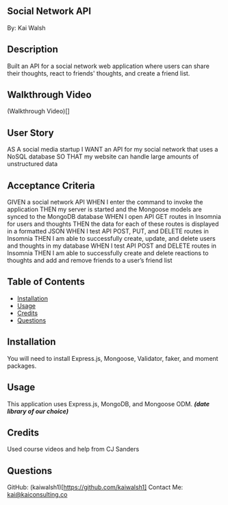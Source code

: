 ## Social Network API
By: Kai Walsh

## Description
Built an API for a social network web application where users can share their thoughts, react to friends' thoughts, and create a friend list.

## Walkthrough Video
(Walkthrough Video)[]

## User Story
AS A social media startup
I WANT an API for my social network that uses a NoSQL database
SO THAT my website can handle large amounts of unstructured data

## Acceptance Criteria
GIVEN a social network API
WHEN I enter the command to invoke the application
THEN my server is started and the Mongoose models are synced to the MongoDB database
WHEN I open API GET routes in Insomnia for users and thoughts
THEN the data for each of these routes is displayed in a formatted JSON
WHEN I test API POST, PUT, and DELETE routes in Insomnia
THEN I am able to successfully create, update, and delete users and thoughts in my database
WHEN I test API POST and DELETE routes in Insomnia
THEN I am able to successfully create and delete reactions to thoughts and add and remove friends to a user’s friend list

## Table of Contents
- [Installation](#Installation)
- [Usage](#Usage)
- [Credits](#Credits)
- [Questions](#Questions)

## Installation
You will need to install Express.js, Mongoose, Validator, faker, and moment packages.

## Usage
This application uses Express.js, MongoDB, and Mongoose ODM. 
***(date library of our choice)***

## Credits
Used course videos and help from CJ Sanders


## Questions
GitHub: (kaiwalsh1)[https://github.com/kaiwalsh1]
Contact Me: kai@kaiconsulting.co
    